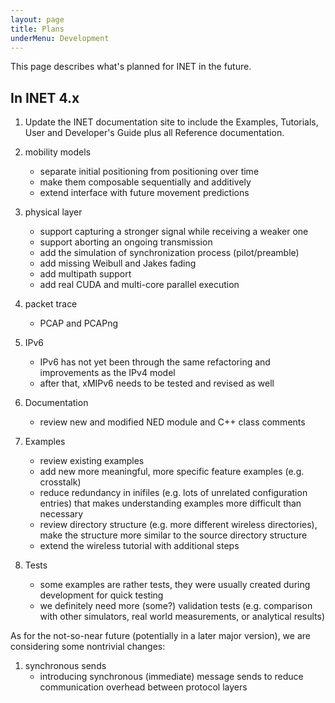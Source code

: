 ```yaml
---
layout: page
title: Plans
underMenu: Development
---
```


This page describes what's planned for INET in the future.

## In INET 4.x

1. Update the INET documentation site to include the Examples, Tutorials, User and Developer's Guide plus
   all Reference documentation.

2. mobility models
    * separate initial positioning from positioning over time
    * make them composable sequentially and additively
    * extend interface with future movement predictions

3. physical layer
    * support capturing a stronger signal while receiving a weaker one
    * support aborting an ongoing transmission
    * add the simulation of synchronization process (pilot/preamble)
    * add missing Weibull and Jakes fading
    * add multipath support
    * add real CUDA and multi-core parallel execution

4. packet trace
    * PCAP and PCAPng

5. IPv6
    * IPv6 has not yet been through the same refactoring and improvements as the IPv4 model
    * after that, xMIPv6 needs to be tested and revised as well

6. Documentation
    * review new and modified NED module and C++ class comments

7. Examples
    * review existing examples
    * add new more meaningful, more specific feature examples (e.g. crosstalk)
    * reduce redundancy in inifiles (e.g. lots of unrelated configuration entries) that makes understanding examples more difficult than necessary
    * review directory structure (e.g. more different wireless directories), make the structure more similar to the source directory structure
    * extend the wireless tutorial with additional steps

8. Tests
    * some examples are rather tests, they were usually created during development for quick testing
    * we definitely need more (some?) validation tests (e.g. comparison with other simulators, real world measurements, or analytical results)

As for the not-so-near future (potentially in a later major version), we are considering some nontrivial changes:

1. synchronous sends
    * introducing synchronous (immediate) message sends to reduce communication overhead between protocol layers


